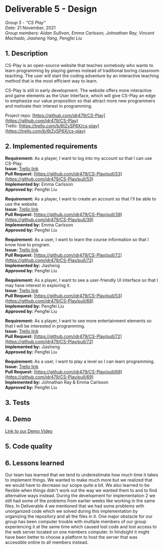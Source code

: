 # Deliverable 5 - Design

*Group 5 - “CS Play”*   
*Date:* 21 November, 2021    
*Group members: Aidan Sullivan, Emma Carlsson, Johnathan Ray, Vincent Machado, Jiasheng Yang, Pengfei Liu*    

## 1. Description
CS-Play is an open-source website that teaches somebody who wants to learn  programming by playing games instead of traditional boring classroom teaching. The user will start the coding adventure by an interactive teaching method that is the most efficient way to learn.

CS-Play is still in early development. The website offers more interactive and game elements as the User Interface, which will give CS-Play an edge to emphasize our value proposition so that attract more new programmers and motivate their interest in programming.

Project repo: [https://github.com/jdr479/CS-Play](https://github.com/jdr479/CS-Play)    
Trello: [https://trello.com/b/6tZySP6X/cs-play](https://trello.com/b/6tZySP6X/cs-play)

## 2. Implemented requirements
**Requirement:** As a player, I want to log into my account so that I can use CS-Play.  
**Issue:** [Trello link](https://trello.com/c/cph7gTzv/39-as-a-player-i-want-to-log-into-my-account-so-that-i-can-use-cs-play)    
**Pull Request:** [https://github.com/jdr479/CS-Play/pull/53](https://github.com/jdr479/CS-Play/pull/53)    
**Implemented by:** Emma Carlsson   
**Approved by:** Pengfei Liu    

**Requirement:** As a player, I want to create an account so that I'll be able to use the website.  
**Issue:** [Trello link](https://trello.com/c/gPKmxynQ/40-as-a-player-i-want-to-create-an-account-so-that-ill-be-able-to-use-the-website)   
**Pull Request:** [https://github.com/jdr479/CS-Play/pull/39](https://github.com/jdr479/CS-Play/pull/39)    
**Implemented by:** Emma Carlsson   
**Approved by:** Pengfei Liu    

**Requirement:** As a user, I want to learn the course information so that I know how to program.     
**Issue:** [Trello link](https://trello.com/c/btbAb94k/42-as-a-user-i-want-to-learn-the-course-information-so-that-i-know-how-to-program)   
**Pull Request:** [https://github.com/jdr479/CS-Play/pull/72](https://github.com/jdr479/CS-Play/pull/72)    
**Implemented by:** Jiasheng             
**Approved by:** Pengfei Liu

**Requirement:** As a player, I want to see a user-friendly UI interface so that I may have interest in exploring it.     
**Issue:** [Trello link](https://trello.com/c/3KSeDVr9/43-as-a-player-i-want-to-see-a-user-friendly-ui-interface-so-that-i-may-have-interest-in-exploring-it)    
**Pull Request:** [https://github.com/jdr479/CS-Play/pull/53](https://github.com/jdr479/CS-Play/pull/68)    
**Implemented by:** Pengfei Liu     
**Approved by:** Pengfei Liu   

**Requirement:** As a player, I want to see more entertainment elements so that I will be interested in programming.    
**Issue:** [Trello link](https://trello.com/c/gPKmxynQ/40-as-a-player-i-want-to-see-more-entertainment-elements-so-that-i-will-be-interested-in-programming)   
**Pull Request:** [https://github.com/jdr479/CS-Play/pull/72](https://github.com/jdr479/CS-Play/pull/72)    
**Implemented by:** Jiasheng  
**Approved by:** Pengfei Liu  

**Requirement:** As a user, I want to play a level so I can learn programming.    
**Issue:** [Trello link](https://trello.com/c/VGe650pi/21-as-a-user-i-want-to-play-a-level-so-i-can-learn-programming)    
**Pull Request:** [https://github.com/jdr479/CS-Play/pull/69](https://github.com/jdr479/CS-Play/pull/69)    
**Implemented by:** Johnathan Ray & Emma Carlsson     
**Approved by:** Pengfei Liu 

## 3. Tests


## 4. Demo
[Link to our Demo Video](https://www.youtube.com/channel/UCzVoMn4pQRTw_o6RLB4xZTQ)

## 5. Code quality


## 6. Lessons learned
Our team has learned that we tend to underestimate how much time it takes to implement things. We wanted to make much more but we realized that 
we would have to decrease our scope quite a bit. We also learned to be flexible when things didn't work out the way we wanted them to and to find 
alternative ways instead. During the development for implementation 2 we still had some of the problems from earlier weeks like working in the same files. 
In Deliverable 4 we mentioned that we had some problems with unorganized code which we solved during this implementation by organizing the repository
and all the files in it. One major obstacle for our group has been computer trouble with multiple members of our group experiencing it at the same time which caused lost code and lost access to the web server located on one members computer. In hindsight it might have been better to choose a platform to host the server that was accessible online to all members instead. 


